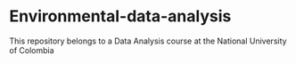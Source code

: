 # Environmental-data-analysis
This repository belongs to a Data Analysis course at the National University of Colombia
